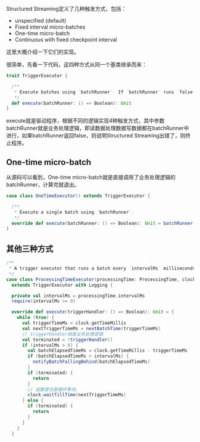 Structured Streaming定义了几种触发方式，包括：
* unspecified (default)
* Fixed interval micro-batches
* One-time micro-batch
* Continuous with fixed checkpoint interval

这里大概介绍一下它们的实现。


很简单，先看一下代码，这四种方式从同一个基类继承而来：
```scala
trait TriggerExecutor {

  /**
   * Execute batches using `batchRunner`. If `batchRunner` runs `false`, terminate the execution.
   */
  def execute(batchRunner: () => Boolean): Unit
}
```
execute就是驱动程序，根据不同的逻辑实现4种触发方式，其中参数batchRunner就是业务处理逻辑，即读数据处理数据写数据都在batchRunner中进行，如果batchRunner返回false，则说明Structured Streaming出错了，则终止程序。



## One-time micro-batch
从源码可以看到，One-time micro-batch就是直接调用了业务处理逻辑的batchRunner，计算完就退出。
```scala
case class OneTimeExecutor() extends TriggerExecutor {

  /**
   * Execute a single batch using `batchRunner`.
   */
  override def execute(batchRunner: () => Boolean): Unit = batchRunner()
}
```

## 其他三种方式

```scala
/**
 * A trigger executor that runs a batch every `intervalMs` milliseconds.
 */
case class ProcessingTimeExecutor(processingTime: ProcessingTime, clock: Clock = new SystemClock())
  extends TriggerExecutor with Logging {

  private val intervalMs = processingTime.intervalMs
  require(intervalMs >= 0)

  override def execute(triggerHandler: () => Boolean): Unit = {
    while (true) {
      val triggerTimeMs = clock.getTimeMillis
      val nextTriggerTimeMs = nextBatchTime(triggerTimeMs)
      // triggerHandler就是业务处理逻辑
      val terminated = !triggerHandler()
      if (intervalMs > 0) {
        val batchElapsedTimeMs = clock.getTimeMillis - triggerTimeMs
        if (batchElapsedTimeMs > intervalMs) {
          notifyBatchFallingBehind(batchElapsedTimeMs)
        }
        if (terminated) {
          return
        }
        // 函数里也是循环等待。
        clock.waitTillTime(nextTriggerTimeMs)
      } else {
        if (terminated) {
          return
        }
      }
    }
  }
```